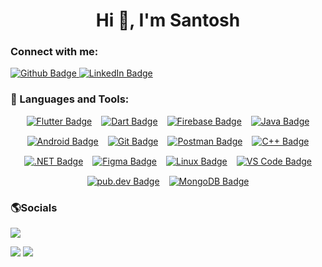 <h1 align="center">Hi 👋, I'm Santosh</h1>
  
### Connect with me:
<div id="badges">
  <a href="https://github.com/saantdahal">
    <img src="https://img.shields.io/badge/Github-white?style=for-the-badge&logo=Github&logoColor=black" alt="Github Badge"/>
  </a>
<a href="https://www.linkedin.com/in/santosh-dahal-83559b298/">
  <img src="https://img.shields.io/badge/LinkedIn-blue?style=for-the-badge&logo=linkedin&logoColor=white" alt="LinkedIn Badge"/>
</a>
</div>

### 🌟 Languages and Tools:
<div align="center" style="display: flex; flex-wrap: wrap; justify-content: center; gap: 15px;">
  
  <!-- Flutter -->
  <a href="https://flutter.dev/" target="_blank">
    <img src="https://img.shields.io/badge/Flutter-%2302569B.svg?style=for-the-badge&logo=flutter&logoColor=white" alt="Flutter Badge"/>
  </a>
  
  <!-- Dart -->
  <a href="https://dart.dev/" target="_blank">
    <img src="https://img.shields.io/badge/Dart-%230175C2.svg?style=for-the-badge&logo=dart&logoColor=white" alt="Dart Badge"/>
  </a>
  
  <!-- Firebase -->
  <a href="https://firebase.google.com/" target="_blank">
    <img src="https://img.shields.io/badge/Firebase-%23FFCA28.svg?style=for-the-badge&logo=firebase&logoColor=black" alt="Firebase Badge"/>
  </a>
  
  <!-- Java -->
  <a href="https://www.java.com/" target="_blank">
    <img src="https://img.shields.io/badge/Java-%23007396.svg?style=for-the-badge&logo=java&logoColor=white" alt="Java Badge"/>
  </a>
  
  <!-- Android -->
  <a href="https://developer.android.com/" target="_blank">
    <img src="https://img.shields.io/badge/Android-%233DDC84.svg?style=for-the-badge&logo=android&logoColor=white" alt="Android Badge"/>
  </a>
  
  <!-- Git -->
  <a href="https://git-scm.com/" target="_blank">
    <img src="https://img.shields.io/badge/Git-%23F05032.svg?style=for-the-badge&logo=git&logoColor=white" alt="Git Badge"/>
  </a>
  
  <!-- Postman -->
  <a href="https://www.postman.com/" target="_blank">
    <img src="https://img.shields.io/badge/Postman-%23FF6C37.svg?style=for-the-badge&logo=postman&logoColor=white" alt="Postman Badge"/>
  </a>
  
  <!-- C++ -->
  <a href="https://isocpp.org/" target="_blank">
    <img src="https://img.shields.io/badge/C++-%2300599C.svg?style=for-the-badge&logo=cplusplus&logoColor=white" alt="C++ Badge"/>
  </a>
  
  <!-- .NET -->
  <a href="https://dotnet.microsoft.com/" target="_blank">
    <img src="https://img.shields.io/badge/.NET-%23512BD4.svg?style=for-the-badge&logo=dotnet&logoColor=white" alt=".NET Badge"/>
  </a>
  
  <!-- Figma -->
  <a href="https://www.figma.com/" target="_blank">
    <img src="https://img.shields.io/badge/Figma-%23F24E1E.svg?style=for-the-badge&logo=figma&logoColor=white" alt="Figma Badge"/>
  </a>
  
  <!-- Linux -->
  <a href="https://www.linux.org/" target="_blank">
    <img src="https://img.shields.io/badge/Linux-%23FCC624.svg?style=for-the-badge&logo=linux&logoColor=black" alt="Linux Badge"/>
  </a>
  
  <!-- VS Code -->
  <a href="https://code.visualstudio.com/" target="_blank">
    <img src="https://img.shields.io/badge/VS%20Code-%23007ACC.svg?style=for-the-badge&logo=visual-studio-code&logoColor=white" alt="VS Code Badge"/>
  </a>
  
  <!-- pub.dev -->
  <a href="https://pub.dev/" target="_blank">
    <img src="https://img.shields.io/badge/pub.dev-%2337517F.svg?style=for-the-badge&logo=dart&logoColor=white" alt="pub.dev Badge"/>
  </a>
  
  <!-- MongoDB -->
  <a href="https://www.mongodb.com/" target="_blank">
    <img src="https://img.shields.io/badge/MongoDB-%234DB33D.svg?style=for-the-badge&logo=mongodb&logoColor=white" alt="MongoDB Badge"/>
  </a>
</div>




### 🌎Socials
![](http://github-profile-summary-cards.vercel.app/api/cards/profile-details?username=saantdahal&theme=github_dark)

![](http://github-profile-summary-cards.vercel.app/api/cards/stats?username=saantdahal&theme=github_dark)
![](http://github-profile-summary-cards.vercel.app/api/cards/productive-time?username=saantdahal&theme=github_dark&utcOffset=8)




